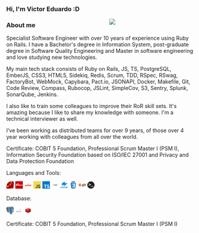 ### Hi, I'm Victor Eduardo :D
<img align='right' src="https://media.giphy.com/media/M9gbBd9nbDrOTu1Mqx/giphy.gif" width="230">

### About me
Specialist Software Engineer with over 10 years of experience using Ruby on Rails.
I have a Bachelor's degree in Information System, post-graduate degree in Software Quality Engineering and Master in software engineering and love studying new technologies.

My main tech stack consists of Ruby on Rails, JS, TS, PostgreSQL, EmberJS, CSS3, HTML5, Sidekiq, Redis, Scrum, TDD, RSpec, RSwag, FactoryBot, WebMock, Capybara, Pact.io, JSONAPI, Docker, Makefile, Git, Code Review, Compass, Rubocop, JSLint, SimpleCov, S3, Sentry, Splunk, SonarQube, Jenkins.

I also like to train some colleagues to improve their RoR skill sets. It's amazing because I like to share my knowledge with someone. I'm a technical interviewer as well.

I’ve been working as distributed teams for over 9 years, of those over 4 year working with colleagues from all over the world.

Certificate:
COBIT 5 Foundation, Professional Scrum Master I (PSM I), Information Security Foundation based on ISO/IEC 27001 and Privacy and Data Protection Foundation

Languages and Tools:

<code><img height="20" src="https://raw.githubusercontent.com/github/explore/80688e429a7d4ef2fca1e82350fe8e3517d3494d/topics/ruby/ruby.png"></code>
<code><img height="20" src="https://raw.githubusercontent.com/github/explore/80688e429a7d4ef2fca1e82350fe8e3517d3494d/topics/rails/rails.png"></code>
<code><img height="20" src="https://raw.githubusercontent.com/github/explore/80688e429a7d4ef2fca1e82350fe8e3517d3494d/topics/ember/ember.png"></code>
<code><img height="20" src="https://raw.githubusercontent.com/github/explore/80688e429a7d4ef2fca1e82350fe8e3517d3494d/topics/javascript/javascript.png"></code>
<code><img height="20" src="https://raw.githubusercontent.com/github/explore/80688e429a7d4ef2fca1e82350fe8e3517d3494d/topics/typescript/typescript.png"></code>
<code><img height="20" src="https://raw.githubusercontent.com/github/explore/80688e429a7d4ef2fca1e82350fe8e3517d3494d/topics/jquery/jquery.png"></code>
<code><img height="20" src="https://raw.githubusercontent.com/github/explore/80688e429a7d4ef2fca1e82350fe8e3517d3494d/topics/docker/docker.png"></code>
<code><img height="20" src="https://raw.githubusercontent.com/github/explore/80688e429a7d4ef2fca1e82350fe8e3517d3494d/topics/css/css.png"></code>
<code><img height="20" src="https://raw.githubusercontent.com/github/explore/80688e429a7d4ef2fca1e82350fe8e3517d3494d/topics/git/git.png"></code>
<code><img height="20" src="https://raw.githubusercontent.com/github/explore/80688e429a7d4ef2fca1e82350fe8e3517d3494d/topics/terminal/terminal.png"></code>

Database: 

<code><img height="20" src="https://raw.githubusercontent.com/github/explore/80688e429a7d4ef2fca1e82350fe8e3517d3494d/topics/postgresql/postgresql.png"></code>
<code><img height="20" src="https://raw.githubusercontent.com/github/explore/80688e429a7d4ef2fca1e82350fe8e3517d3494d/topics/mysql/mysql.png"></code>
<code><img height="20" src="https://raw.githubusercontent.com/github/explore/80688e429a7d4ef2fca1e82350fe8e3517d3494d/topics/redis/redis.png"></code>

Certificate:
COBIT 5 Foundation, Professional Scrum Master I (PSM I)
